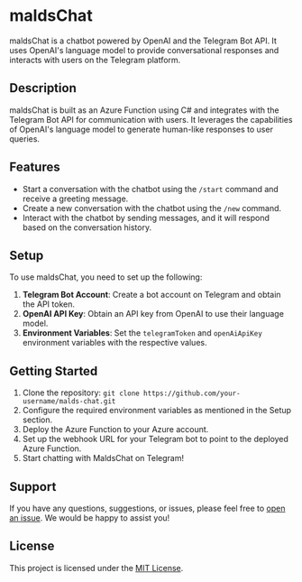 # maldsChat

maldsChat is a chatbot powered by OpenAI and the Telegram Bot API. It uses OpenAI's language model to provide conversational responses and interacts with users on the Telegram platform.

## Description

maldsChat is built as an Azure Function using C# and integrates with the Telegram Bot API for communication with users. It leverages the capabilities of OpenAI's language model to generate human-like responses to user queries.

## Features

- Start a conversation with the chatbot using the `/start` command and receive a greeting message.
- Create a new conversation with the chatbot using the `/new` command.
- Interact with the chatbot by sending messages, and it will respond based on the conversation history.

## Setup

To use maldsChat, you need to set up the following:

1. **Telegram Bot Account**: Create a bot account on Telegram and obtain the API token.
2. **OpenAI API Key**: Obtain an API key from OpenAI to use their language model.
3. **Environment Variables**: Set the `telegramToken` and `openAiApiKey` environment variables with the respective values.

## Getting Started

1. Clone the repository: `git clone https://github.com/your-username/malds-chat.git`
2. Configure the required environment variables as mentioned in the Setup section.
3. Deploy the Azure Function to your Azure account.
4. Set up the webhook URL for your Telegram bot to point to the deployed Azure Function.
5. Start chatting with MaldsChat on Telegram!

## Support

If you have any questions, suggestions, or issues, please feel free to [open an issue](https://github.com/your-username/malds-chat/issues). We would be happy to assist you!

## License

This project is licensed under the [MIT License](https://opensource.org/licenses/MIT).
